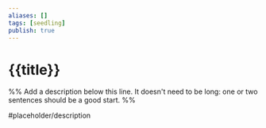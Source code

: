 ```yaml
---
aliases: []
tags: [seedling]
publish: true
---
```


# {{title}}

%% Add a description below this line. It doesn't need to be long: one or two sentences should be a good start. %%

#placeholder/description
